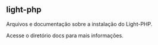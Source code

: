 ## light-php

Arquivos e documentação sobre a instalação do Light-PHP.

Acesse o diretório docs para mais informações.
